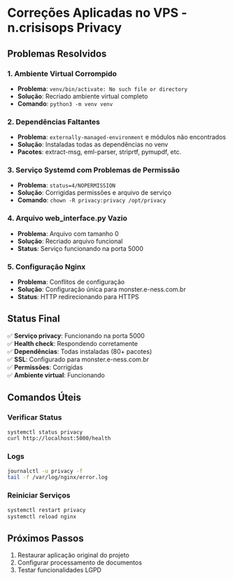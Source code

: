 # Correções Aplicadas no VPS - n.crisisops Privacy

## Problemas Resolvidos

### 1. Ambiente Virtual Corrompido
- **Problema**: `venv/bin/activate: No such file or directory`
- **Solução**: Recriado ambiente virtual completo
- **Comando**: `python3 -m venv venv`

### 2. Dependências Faltantes
- **Problema**: `externally-managed-environment` e módulos não encontrados
- **Solução**: Instaladas todas as dependências no venv
- **Pacotes**: extract-msg, eml-parser, striprtf, pymupdf, etc.

### 3. Serviço Systemd com Problemas de Permissão
- **Problema**: `status=4/NOPERMISSION`
- **Solução**: Corrigidas permissões e arquivo de serviço
- **Comando**: `chown -R privacy:privacy /opt/privacy`

### 4. Arquivo web_interface.py Vazio
- **Problema**: Arquivo com tamanho 0
- **Solução**: Recriado arquivo funcional
- **Status**: Serviço funcionando na porta 5000

### 5. Configuração Nginx
- **Problema**: Conflitos de configuração
- **Solução**: Configuração única para monster.e-ness.com.br
- **Status**: HTTP redirecionando para HTTPS

## Status Final

✅ **Serviço privacy**: Funcionando na porta 5000  
✅ **Health check**: Respondendo corretamente  
✅ **Dependências**: Todas instaladas (80+ pacotes)  
✅ **SSL**: Configurado para monster.e-ness.com.br  
✅ **Permissões**: Corrigidas  
✅ **Ambiente virtual**: Funcionando  

## Comandos Úteis

### Verificar Status
```bash
systemctl status privacy
curl http://localhost:5000/health
```

### Logs
```bash
journalctl -u privacy -f
tail -f /var/log/nginx/error.log
```

### Reiniciar Serviços
```bash
systemctl restart privacy
systemctl reload nginx
```

## Próximos Passos

1. Restaurar aplicação original do projeto
2. Configurar processamento de documentos
3. Testar funcionalidades LGPD
